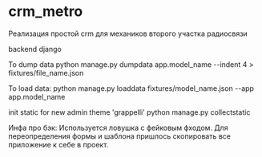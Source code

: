 # crm_metro
Реализация простой crm для механиков второго участка радиосвязи

backend django

To dump data
python manage.py dumpdata app.model_name --indent 4 > fixtures/file_name.json

To load data:
python manage.py loaddata fixtures/model_name.json --app app.model_name

init static for new admin theme 'grappelli'
python manage.py collectstatic


Инфа про бэк:
Используется ловушка с фейковым фходом. Для переопределения формы и шаблона пришлось скопировать все приложение к себе в проект.
